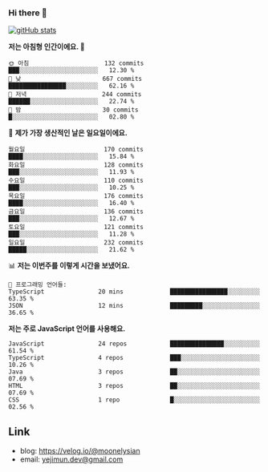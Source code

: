 ### Hi there 👋

<!--
**moonelysian/moonelysian** is a ✨ _special_ ✨ repository because its `README.md` (this file) appears on your GitHub profile.

Here are some ideas to get you started:

- 🔭 I’m currently working on ...
- 🌱 I’m currently learning ...
- 👯 I’m looking to collaborate on ...
- 🤔 I’m looking for help with ...
- 💬 Ask me about ...
- 📫 How to reach me: ...
- 😄 Pronouns: ...
- ⚡ Fun fact: ...
-->

<!-- [![wakatime stats](https://github-readme-stats.vercel.app/api/wakatime?username=moonelysian)](https://github.com/anuraghazra/github-readme-stats) -->

[![gitHub stats](https://github-readme-stats.vercel.app/api?username=moonelysian&show_icons=true)](https://github.com/anuraghazra/github-readme-stats)

<!--START_SECTION:waka-->
**저는 아침형 인간이에요. 🐤** 

```text
🌞 아침                     132 commits         ███░░░░░░░░░░░░░░░░░░░░░░   12.30 % 
🌆 낮　                     667 commits         ████████████████░░░░░░░░░   62.16 % 
🌃 저녁                     244 commits         ██████░░░░░░░░░░░░░░░░░░░   22.74 % 
🌙 밤　                     30 commits          █░░░░░░░░░░░░░░░░░░░░░░░░   02.80 % 
```
📅 **제가 가장 생산적인 날은 일요일이에요.** 

```text
월요일                      170 commits         ████░░░░░░░░░░░░░░░░░░░░░   15.84 % 
화요일                      128 commits         ███░░░░░░░░░░░░░░░░░░░░░░   11.93 % 
수요일                      110 commits         ███░░░░░░░░░░░░░░░░░░░░░░   10.25 % 
목요일                      176 commits         ████░░░░░░░░░░░░░░░░░░░░░   16.40 % 
금요일                      136 commits         ███░░░░░░░░░░░░░░░░░░░░░░   12.67 % 
토요일                      121 commits         ███░░░░░░░░░░░░░░░░░░░░░░   11.28 % 
일요일                      232 commits         █████░░░░░░░░░░░░░░░░░░░░   21.62 % 
```


📊 **저는 이번주를 이렇게 시간을 보냈어요.** 

```text
💬 프로그래밍 언어들: 
TypeScript               20 mins             ████████████████░░░░░░░░░   63.35 % 
JSON                     12 mins             █████████░░░░░░░░░░░░░░░░   36.65 % 
```

**저는 주로 JavaScript 언어를 사용해요.** 

```text
JavaScript               24 repos            ███████████████░░░░░░░░░░   61.54 % 
TypeScript               4 repos             ███░░░░░░░░░░░░░░░░░░░░░░   10.26 % 
Java                     3 repos             ██░░░░░░░░░░░░░░░░░░░░░░░   07.69 % 
HTML                     3 repos             ██░░░░░░░░░░░░░░░░░░░░░░░   07.69 % 
CSS                      1 repo              █░░░░░░░░░░░░░░░░░░░░░░░░   02.56 % 
```




<!--END_SECTION:waka-->


## Link
- blog: https://velog.io/@moonelysian
- email: yejimun.dev@gmail.com
